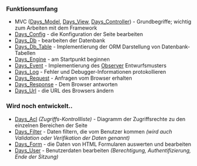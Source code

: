 ### Funktionsumfang ###

  * MVC ([Days\_Model](DeLibDaysModel.md), [Days\_View](DeLibDaysView.md), [Days\_Controller](DeLibDaysController.md)) - Grundbegriffe; wichtig zum Arbeiten mit dem Framework
  * [Days\_Config](DeLibDaysConfig.md) - die Konfiguration der Seite bearbeiten
  * [Days\_Db](DeLibDaysDb.md) - bearbeiten der Datenbank
  * [Days\_Db\_Table](DeLibDaysDbTable.md) - Implementierung der ORM Darstellung von Datenbank-Tabellen
  * [Days\_Engine](DeLibDaysEngine.md) - am Startpunkt beginnen
  * [Days\_Event](DeLibDaysEvent.md) - Implementierung des [Observer](http://de.wikipedia.org/wiki/Observer_(Entwurfsmuster)) Entwurfsmusters
  * [Days\_Log](DeLibDaysLog.md) - Fehler und Debugger-Informationen protokollieren
  * [Days\_Request](DeLibDaysRequest.md) - Anfragen vom Browser erhalten
  * [Days\_Response](DeLibDaysResponse.md) - Dem Browser antworten
  * [Days\_Url](DeLibDaysUrl.md) - die URL des Browsers ändern

### Wird noch entwickelt.. ###

  * [Days\_Acl](DeLibDaysAcl.md) _(Zugriffs-Kontrollliste)_ - Diagramm der Zugriffsrechte zu den einzelnen Bereichen der Seite
  * [Days\_Filter](DeLibDaysFilter.md) - Daten filtern, die vom Benutzer kommen _(wird auch Validation oder Verifikation der Daten genannt)_
  * [Days\_Form](DeLibDaysForm.md) - die Daten von HTML Formularen auswerten und bearbeiten
  * [Days\_User](DeLibDaysUser.md) - Benutzerdaten bearbeiten _(Berechtigung, Authentifizierung, Ende der Sitzung)_